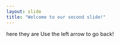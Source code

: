 ```yaml
---
layout: slide
title: "Welcome to our second slide!"
---
```

here they are
Use the left arrow to go back!
